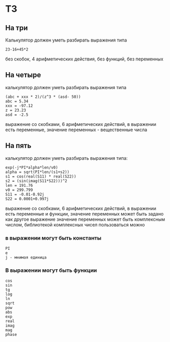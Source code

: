 # ТЗ

## На три

Калькулятор должен уметь разбирать выражения типа

```
23-16+45*2
```

без скобок, 4 арифметических действия, без функций, без переменных

## На четыре

калькулятор должен уметь разбирать выражения типа

```
(abc + xxx * 2)/(z^3 * (asd- 50))
abc = 5.34
xxx = -97.12
z = 23.23
asd = -2.5
```

выражение со скобками, 6 арифметических действий, в выражении есть переменные, значение переменных - вещественные числа

## На пять

калькулятор должен уметь разбирать выражения типа:

```
exp(-j*PI*alpha*len/v0)
alpha = sqrt(PI*len/(s1+s2))
s1 = cos(real(S11) * real(S22))
s2 = (sin(imag(S11*S22)))^2
len = 191.76
v0 = 299.799
S11 = -0.01-0.92j
S22 = 0.0001+0.997j
```

выражение со скобками, 6 арифметических действий, в выражении есть переменные и функции, значение переменных может быть задано как другое выражение
значение переменных может быть комплексным числом, библиотекой комплексных чисел пользоваться можно

### в выражении могут быть константы

```
PI
e
j - мнимая единица
```

### В выражении могут быть функции

```
cos
sin
tg
log
ln
sqrt
pow
abs
exp
real
imag
mag
phase
```

